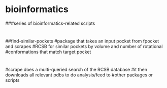 # bioinformatics
###series of bioinformatics-related scripts
#
##find-similar-pockets
#package that takes an input pocket from fpocket and scrapes
#RCSB for similar pockets by volume and number of rotational
#conformations that match target pocket
#
#scrape does a multi-queried search of the RCSB database
#it then downloads all relevant pdbs to do analysis/feed to
#other packages or scripts
